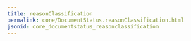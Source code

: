 ```yaml
---
title: reasonClassification
permalink: core/DocumentStatus.reasonClassification.html
jsonid: core_documentstatus_reasonclassification
---
```

